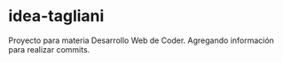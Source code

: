 # idea-tagliani
Proyecto para materia Desarrollo Web de Coder.
Agregando información para realizar commits.